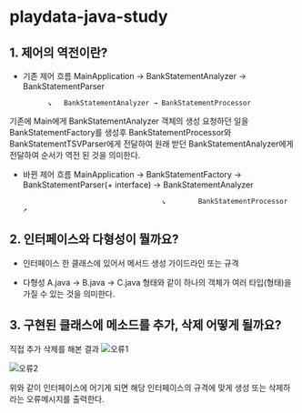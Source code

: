 # playdata-java-study

## 1. 제어의 역전이란?
- 기존 제어 흐름
MainApplication → BankStatementAnalyzer → BankStatementParser

            ↘   BankStatementAnalyzer → BankStatementProcessor


기존에 Main에게 BankStatementAnalyzer 객체의 생성 요청하던 일을
BankStatementFactory를 생성후 BankStatementProcessor와 BankStatementTSVParser에게 전달하여 
원래 받던 BankStatementAnalyzer에게 전달하여 순서가 역전 된 것을 의미한다.

- 바뀐 제어 흐름
MainApplication → BankStatementFactory → BankStatementParser(+ interface)   →  BankStatementAnalyzer

                                        ↘        BankStatementProcessor    ↗

## 2. 인터페이스와 다형성이 뭘까요?
- 인터페이스
한 클래스에 있어서 메서드 생성 가이드라인 또는 규격

- 다형성
A.java → B.java → C.java 형태와 같이 하나의 객체가 여러 타입(형태)을 가질 수 있는 것을 의미한다.


## 3. 구현된 클래스에 메소드를 추가, 삭제 어떻게 될까요?
직접 추가 삭제를 해본 결과
![오류1](https://user-images.githubusercontent.com/95362504/158567422-d2bf7a66-2b46-4a75-9847-ccc7ed718b08.png)

![오류2](https://user-images.githubusercontent.com/95362504/158567461-36181c38-3241-43b6-b612-216eb0060f5c.png)

위와 같이 인터페이스에 어기게 되면 해당 인터페이스의 규격에 맞게 생성 또는 삭제하라는 오류메시지를 출력한다.
